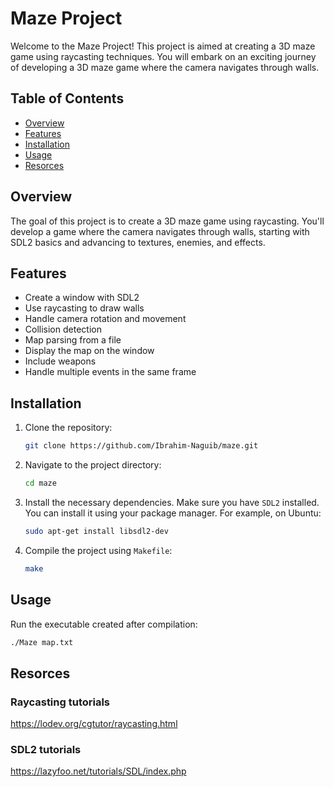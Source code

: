 # Maze Project

Welcome to the Maze Project! This project is aimed at creating a 3D maze game using raycasting techniques. You will embark on an exciting journey of developing a 3D maze game where the camera navigates through walls.

## Table of Contents

- [Overview](#overview)
- [Features](#features)
- [Installation](#installation)
- [Usage](#usage)
- [Resorces](#resorces)

## Overview

The goal of this project is to create a 3D maze game using raycasting. You'll develop a game where the camera navigates through walls, starting with SDL2 basics and advancing to textures, enemies, and effects.

## Features

- Create a window with SDL2
- Use raycasting to draw walls
- Handle camera rotation and movement
- Collision detection
- Map parsing from a file
- Display the map on the window
- Include weapons
- Handle multiple events in the same frame

## Installation

1. Clone the repository:
   ```sh
   git clone https://github.com/Ibrahim-Naguib/maze.git
   ```
2. Navigate to the project directory:
   ```sh
   cd maze
   ```
3. Install the necessary dependencies. Make sure you have `SDL2` installed. You can install it using your package manager. For example, on Ubuntu:
   ```sh
   sudo apt-get install libsdl2-dev
   ```
4. Compile the project using `Makefile`:
   ```sh
   make
   ```

## Usage

Run the executable created after compilation:

```sh
./Maze map.txt
```

## Resorces

### Raycasting tutorials

https://lodev.org/cgtutor/raycasting.html

### SDL2 tutorials

https://lazyfoo.net/tutorials/SDL/index.php
